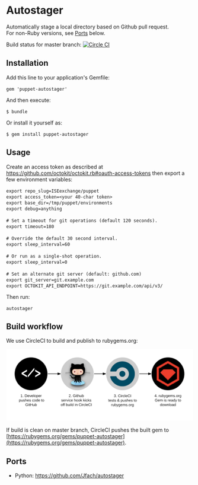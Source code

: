 Autostager
==========

Automatically stage a local directory based on Github pull request.
<br />
For non-Ruby versions, see [Ports](#ports) below.

Build status for master branch: [![Circle CI](https://circleci.com/gh/jumanjihouse/autostager/tree/master.svg?style=svg&circle-token=a5b167be1f709009108ca0aaec1613fd9e843cc1)](https://circleci.com/gh/jumanjihouse/autostager/tree/master)


Installation
------------

Add this line to your application's Gemfile:

    gem 'puppet-autostager'

And then execute:

    $ bundle

Or install it yourself as:

    $ gem install puppet-autostager


Usage
-----

Create an access token as described at
https://github.com/octokit/octokit.rb#oauth-access-tokens
then export a few environment variables:

```
export repo_slug=ISEexchange/puppet
export access_token=<your 40-char token>
export base_dir=/tmp/puppet/environments
export debug=anything

# Set a timeout for git operations (default 120 seconds).
export timeout=180

# Override the default 30 second interval.
export sleep_interval=60

# Or run as a single-shot operation.
export sleep_interval=0

# Set an alternate git server (default: github.com)
export git_server=git.example.com
export OCTOKIT_API_ENDPOINT=https://git.example.com/api/v3/
```

Then run:

```
autostager
```


Build workflow
--------------

We use CircleCI to build and publish to rubygems.org:

![simplified workflow](assets/rubygems-workflow.png)

If build is clean on master branch, CircleCI pushes the
built gem to [https://rubygems.org/gems/puppet-autostager](https://rubygems.org/gems/puppet-autostager).


Ports
-----

* Python: https://github.com/Jfach/autostager
